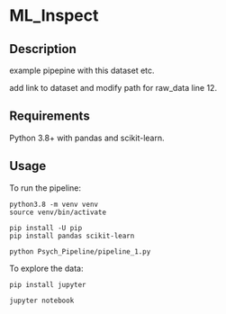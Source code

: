 # ML_Inspect

## Description

example pipepine with this dataset etc.

add link to dataset and modify path for raw_data line 12.

## Requirements

Python 3.8+ with pandas and scikit-learn.

## Usage

To run the pipeline:

```shell
python3.8 -m venv venv
source venv/bin/activate

pip install -U pip
pip install pandas scikit-learn

python Psych_Pipeline/pipeline_1.py
```

To explore the data:

```shell
pip install jupyter

jupyter notebook
```
